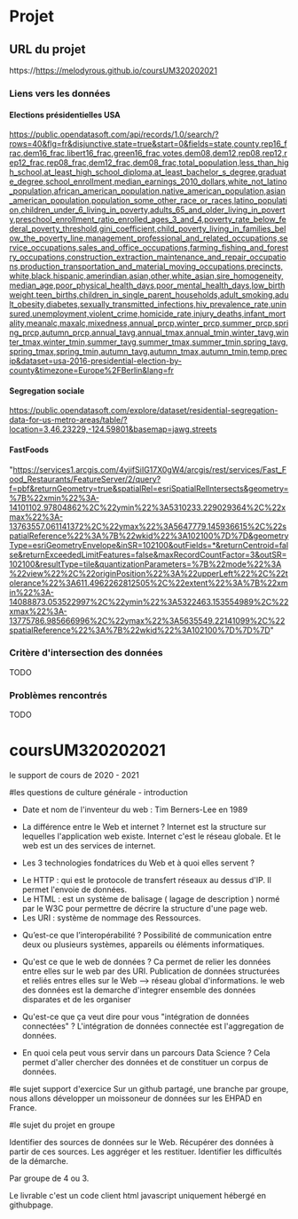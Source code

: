 # Projet 

## URL du projet 
https://https://melodyrous.github.io/coursUM320202021

### Liens vers les données
#### Elections présidentielles USA
 https://public.opendatasoft.com/api/records/1.0/search/?rows=40&flg=fr&disjunctive.state=true&start=0&fields=state,county,rep16_frac,dem16_frac,libert16_frac,green16_frac,votes,dem08,dem12,rep08,rep12,rep12_frac,rep08_frac,dem12_frac,dem08_frac,total_population,less_than_high_school,at_least_high_school_diploma,at_least_bachelor_s_degree,graduate_degree,school_enrollment,median_earnings_2010_dollars,white_not_latino_population,african_american_population,native_american_population,asian_american_population,population_some_other_race_or_races,latino_population,children_under_6_living_in_poverty,adults_65_and_older_living_in_poverty,preschool_enrollment_ratio_enrolled_ages_3_and_4,poverty_rate_below_federal_poverty_threshold,gini_coefficient,child_poverty_living_in_families_below_the_poverty_line,management_professional_and_related_occupations,service_occupations,sales_and_office_occupations,farming_fishing_and_forestry_occupations,construction_extraction_maintenance_and_repair_occupations,production_transportation_and_material_moving_occupations,precincts,white,black,hispanic,amerindian,asian,other,white_asian,sire_homogeneity,median_age,poor_physical_health_days,poor_mental_health_days,low_birthweight,teen_births,children_in_single_parent_households,adult_smoking,adult_obesity,diabetes,sexually_transmitted_infections,hiv_prevalence_rate,uninsured,unemployment,violent_crime,homicide_rate,injury_deaths,infant_mortality,meanalc,maxalc,mixedness,annual_prcp,winter_prcp,summer_prcp,spring_prcp,autumn_prcp,annual_tavg,annual_tmax,annual_tmin,winter_tavg,winter_tmax,winter_tmin,summer_tavg,summer_tmax,summer_tmin,spring_tavg,spring_tmax,spring_tmin,autumn_tavg,autumn_tmax,autumn_tmin,temp,precip&dataset=usa-2016-presidential-election-by-county&timezone=Europe%2FBerlin&lang=fr

 #### Segregation sociale 
  https://public.opendatasoft.com/explore/dataset/residential-segregation-data-for-us-metro-areas/table/?location=3,46.23229,-124.59801&basemap=jawg.streets

  #### FastFoods
  "https://services1.arcgis.com/4yjifSiIG17X0gW4/arcgis/rest/services/Fast_Food_Restaurants/FeatureServer/2/query?f=pbf&returnGeometry=true&spatialRel=esriSpatialRelIntersects&geometry=%7B%22xmin%22%3A-14101102.97804862%2C%22ymin%22%3A5310233.229029364%2C%22xmax%22%3A-13763557.061141372%2C%22ymax%22%3A5647779.145936615%2C%22spatialReference%22%3A%7B%22wkid%22%3A102100%7D%7D&geometryType=esriGeometryEnvelope&inSR=102100&outFields=*&returnCentroid=false&returnExceededLimitFeatures=false&maxRecordCountFactor=3&outSR=102100&resultType=tile&quantizationParameters=%7B%22mode%22%3A%22view%22%2C%22originPosition%22%3A%22upperLeft%22%2C%22tolerance%22%3A611.4962262812505%2C%22extent%22%3A%7B%22xmin%22%3A-14088873.053522997%2C%22ymin%22%3A5322463.153554989%2C%22xmax%22%3A-13775786.985666996%2C%22ymax%22%3A5635549.22141099%2C%22spatialReference%22%3A%7B%22wkid%22%3A102100%7D%7D%7D"

### Critère d'intersection des données
TODO  

### Problèmes rencontrés
TODO  

# coursUM320202021
le support de cours de 2020 - 2021
 
#les questions de culture générale - introduction
 
* Date et nom de l'inventeur du web : 
    Tim Berners-Lee en 1989

* La différence entre le Web et internet ?
Internet est la structure sur lequelles l'application web existe.
Internet c'est le réseau globale. Et le web est un des services de internet.

* Les 3 technologies fondatrices du Web et à quoi elles servent ?
- Le HTTP : qui est le protocole de transfert réseaux au dessus d'IP. Il permet l'envoie de données.
- Le HTML : est un système de balisage ( lagage de description ) normé par le W3C pour permettre de décrire la structure d'une page web.
- Les URI : système de nommage des Ressources.

* Qu’est-ce que l’interopérabilité ? 
    Possibilité de communication entre deux ou plusieurs systèmes, appareils ou éléments informatiques.

* Qu'est ce que le web de données ? 
Ca permet de relier les données entre elles sur le web par des URI.
    Publication de données structurées et reliés entres elles sur le Web --> réseau global d'informations.
le web des données est la demarche d'integrer ensemble des données disparates et de les organiser 

* Qu'est-ce que ça veut dire pour vous "intégration de données connectées" ?
L'intégration de données connectée est l'aggregation de données.

* En quoi cela peut vous servir dans un parcours Data Science ?
Cela permet d'aller chercher des données et de constituer un corpus de données.

#le sujet support d'exercice 
Sur un github partagé, une branche par groupe, nous allons développer un moissoneur de données sur les EHPAD en France.

#le sujet du projet en groupe

Identifier des sources de données sur le Web.
Récupérer des données à partir de ces sources.
Les aggréger et les restituer.
Identifier les difficultés de la démarche.

Par groupe de 4 ou 3.

Le livrable c'est un code client html javascript uniquement hébergé en githubpage.

